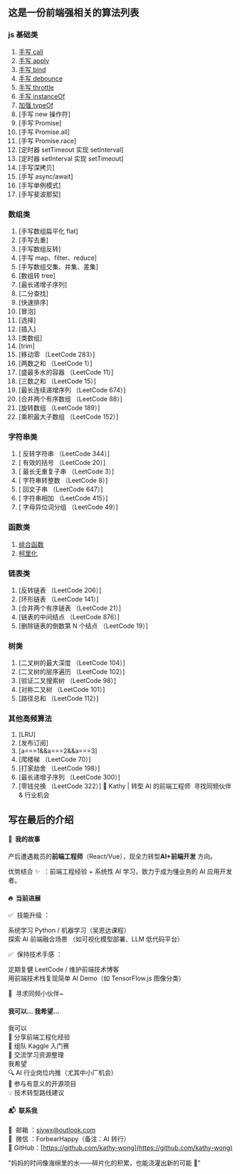 ## 这是一份前端强相关的算法列表

### js 基础类

1. [手写 call](https://github.com/kathy-wong/frontend-algorithms/issues/1)
2. [手写 apply](https://github.com/kathy-wong/frontend-algorithms/issues/3)
3. [手写 bind](https://github.com/kathy-wong/frontend-algorithms/issues/2)
4. [手写 debounce](https://github.com/kathy-wong/frontend-algorithms/issues/4)
5. [手写 throttle](https://github.com/kathy-wong/frontend-algorithms/issues/5)
6. [手写 instanceOf](https://github.com/kathy-wong/frontend-algorithms/issues/6)
7. [加强 typeOf](https://github.com/kathy-wong/frontend-algorithms/issues/7)
8. [手写 new 操作符]
9. [手写 Promise]
10. [手写 Promise.all]
11. [手写 Promise.race]
12. [定时器 setTimeout 实现 setInterval]
13. [定时器 setInterval 实现 setTimeout]
14. [手写深拷贝]
15. [手写 async/await]
16. [手写单例模式]
17. [手写斐波那契]

### 数组类

1. [手写数组扁平化 flat]
2. [手写去重]
3. [手写数组反转]
4. [手写 map、filter、reduce]
5. [手写数组交集、并集、差集]
6. [数组转 tree]
7. [最长递增子序列]
8. [二分查找]
9. [快速排序]
10. [冒泡]
11. [选择]
12. [插入]
13. [类数组]
14. [trim]
15. [移动零 ​（LeetCode 283）]
16. [两数之和 ​（LeetCode 1）]
17. [盛最多水的容器 ​（LeetCode 11）]
18. ​[三数之和 ​（LeetCode 15）]
19. ​[最长连续递增序列 ​（LeetCode 674）]
20. ​[合并两个有序数组 ​（LeetCode 88）]
21. [旋转数组 ​（LeetCode 189）]
22. [乘积最大子数组 ​（LeetCode 152）]

### 字符串类

1. [ 反转字符串 ​（LeetCode 344）]
2. [ 有效的括号 ​（LeetCode 20）]
3. [ 最长无重复子串 ​（LeetCode 3）]
4. [​ 字符串转整数 ​（LeetCode 8）]
5. [​ 回文子串 ​（LeetCode 647）]
6. [​ 字符串相加 ​（LeetCode 415）]
7. [​ 字母异位词分组 ​（LeetCode 49）]

### 函数类

1. [组合函数]()
2. [柯里化]()

### 链表类

1. [反转链表 ​（LeetCode 206）]
2. [环形链表 ​（LeetCode 141）]
3. [合并两个有序链表 ​（LeetCode 21）]
4. [链表的中间结点 ​（LeetCode 876）]
5. [删除链表的倒数第 N 个结点 ​（LeetCode 19）]

### 树类

1. [二叉树的最大深度 ​（LeetCode 104）]
2. [二叉树的层序遍历 ​（LeetCode 102）]
3. [验证二叉搜索树 ​（LeetCode 98）]
4. [对称二叉树 ​（LeetCode 101）]
5. [路径总和 ​（LeetCode 112）]

### 其他高频算法

1. [LRU]
2. [发布订阅]
3. [a===1&&a===2&&a===3]
4. [爬楼梯 ​（LeetCode 70）]
5. [打家劫舍 ​（LeetCode 198）]
6. [最长递增子序列 ​（LeetCode 300）]
7. [零钱兑换 ​（LeetCode 322）]
   🌟 ​Kathy | 转型 AI 的前端工程师 ​
   ​ 寻找同频伙伴 & 行业机会 ​

## 写在最后的介绍

#### 🚀 ​ 我的故事 ​

产后遭遇裁员的**前端工程师**（React/Vue），现全力转型 **​AI+前端开发** 方向。

优势结合 ✨ ​ ​：前端工程经验 + 系统性 AI 学习，致力于成为懂业务的 AI 应用开发者。

#### 🔥 ​ 当前进展 ​

✅ ​ 技能升级 ​：

系统学习 Python / 机器学习（吴恩达课程）  
探索 ​AI 前端融合场景 ​（如可视化模型部署、LLM 低代码平台）

✅ ​ 保持技术手感 ​：

定期复健 LeetCode / 维护前端技术博客  
用前端技术栈复现简单 AI Demo（如 TensorFlow.js 图像分类）

🤝 ​ 寻求同频小伙伴~

#### 我可以... 我希望...

我可以  
📌 分享前端工程化经验  
📌 组队 Kaggle 入门赛  
📌 交流学习资源整理  
我希望  
🔍 AI 行业岗位内推（尤其中小厂机会）  
🌱 参与有意义的开源项目  
💡 技术转型路线建议

#### 📬 ​ 联系我 ​

📧 ​ 邮箱 ​：sjywx@outlook.com  
💬 ​ 微信 ​：ForbearHappy（备注：AI 转行）  
🔗 ​GitHub​：[https://github.com/kathy-wong](https://github.com/kathy-wong)

"妈妈的时间像海绵里的水——碎片化的积累，也能浇灌出新的可能 💪"
